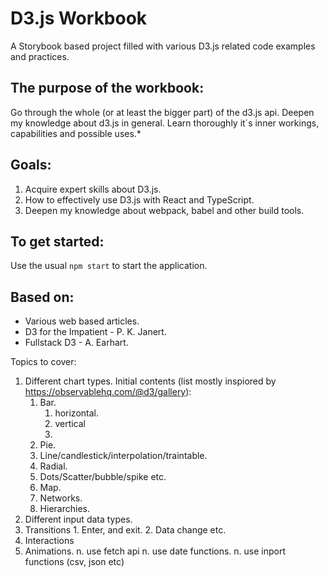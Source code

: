 # D3.js Workbook

A Storybook based project filled with various D3.js related code examples and practices.

## The purpose of the workbook:
  Go through the whole (or at least the bigger part) of the d3.js api. Deepen my knowledge about d3.js in general. Learn thoroughly it´s inner workings, capabilities and possible uses.*

## Goals:
  1. Acquire expert skills about D3.js.
  2. How to effectively use D3.js with React and TypeScript.
  3. Deepen my knowledge about webpack, babel and other build tools.

## To get started:
  Use the usual `npm start` to start the application.

## Based on:
  * Various web based articles.
  * D3 for the Impatient - P. K. Janert.
  * Fullstack D3 - A. Earhart.


Topics to cover:
  1. Different chart types.
  Initial contents (list mostly inspiored by https://observablehq.com/@d3/gallery):
      1. Bar.
          1. horizontal.
          2. vertical
          3.
      2. Pie.
      3. Line/candlestick/interpolation/traintable.
      4. Radial.
      5. Dots/Scatter/bubble/spike etc.
      6. Map.
      7. Networks.
      8. Hierarchies.
  2. Different input data types.
  3. Transitions
    1. Enter, and exit.
    2. Data change etc.
  4. Interactions
  5. Animations.
  n. use fetch api
  n. use date functions.
  n. use inport functions (csv, json etc)
